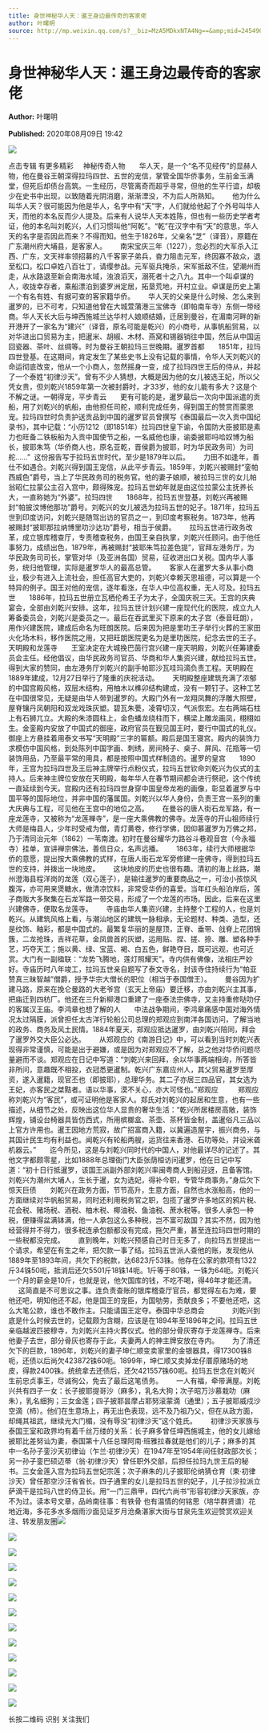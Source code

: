 ```yaml
---
title: 身世神秘华人天：暹王身边最传奇的客家佬
author: 叶曙明
source: http://mp.weixin.qq.com/s?__biz=MzA5MDkxNTA4Ng==&amp;mid=2454909837&amp;idx=1&amp;sn=55367214e38fb94b7dceb553418c846a&amp;chksm=87a23becb0d5b2fa215e8797d4aa3882ed8a8851e42791f565fa88ccdfd9481fdcfed44e977f&poc_token=HJ_Do2ejHyO-wNZGG8Q1S8FdPgy1YBBEob-nUEme
---
```


# 身世神秘华人天：暹王身边最传奇的客家佬

**Author:** 叶曙明

**Published:** 2020年08月09日 19:42

![](https://mmbiz.qpic.cn/mmbiz_gif/Ljib4So7yuWiatGiapD46vqo7m44T8eaq8ibBdQ4X4vb5IjbXPz1oqBTMviaFP6jIJyQee86FMQ2piadtP4aLUjhJk5g/640?wx_fmt=gif)

点击专辑 有更多精彩     神秘传奇人物       华人天，是一个“名不见经传”的显赫人物，他在曼谷王朝深得拉玛四世、五世的宠信，掌管全国华侨事务，生前金玉满堂，但死后却债台高筑。一生经历，尽管离奇而超乎寻常，但他的生平行谊，却极少在史书中出现，以致随着光阴消磨，渐渐湮没，不为后人所熟知。       他为什么叫华人天？很可能因为他是华人，名字中有“天”字，人们就给他起了个外号叫华人天，而他的本名反而少人提及。后来有人说华人天本姓陈，但也有一些历史学者考证，他的本名叫刘乾兴，人们习惯叫他“阿乾”。“乾”在汉字中有“天”的意思，华人天的名字是否因此而来？不得而知。他生于1826年，父亲名“芝”（译音），原籍在广东潮州府大埔县，是客家人。       南宋宝庆三年（1227），忽必烈的大军杀入江西、广东，文天祥率领招募的八千客家子弟兵，奋力阻击元军，终因寡不敌众，退至松口。松口卓姓八百壮丁，请缨参战。元军驱兵掩杀，宋军抵敌不住，望潮州而走，从水路退至新会南海水域，浊浪滔天，溺死者十之八九。其中一个叫卓谋的人，收拢幸存者，乘船漂泊到婆罗洲定居，拓垦荒地，开村立业。卓谋是历史上第一个有名有姓、有据可查的客家籍华侨。       华人天的父亲是什么时候、怎么来到暹罗的，已不可考，只知道他曾在大城萱蒲港三宝佛寺（即帕南车寺）东侧一带经商。华人天长大后与坤西施城兰达华村人娘顺结婚，迁居到曼谷，在湄南河畔的新开港开了一家名为“建兴”（译音，原名可能是乾兴）的小商号，从事帆船贸易，以对华进出口贸易为主，把暹米、胡椒、木材、燕窝和锡器销往中国，然后从中国运回瓷器、茶叶、丝绸等。时为曼谷王朝拉玛三世晚期。暹罗首都       1851年，拉玛四世登基。在这期间，肯定发生了某些史书上没有记载的事情，令华人天刘乾兴的命运彻底改变，他从一个小商人，忽然摇身一变，成了拉玛四世王后的侍从，并起了一个泰姓“初律沙天”。曾有不少人猜想，大概是因为他的女儿被选王妃，所以父凭女贵，但刘乾兴1859年第一次被封爵时，才33岁，他的女儿能有多大？这是个不解之谜。一朝得宠，平步青云       更有可能的是，暹罗最后一次向中国派遣的贡船，用了刘乾兴的帆船，由他担任司舵，顺利完成任务，得到国王的赞赏而蒙恩宠。拉玛四世时负责护送贡品到中国的暹罗官员曾撰写《泰国最后一次入贡中国纪录书》，其中记载：“小历1212（即1851年）拉玛四世皇下谕，令国防大臣披耶是素力也旺备二铁板船为入贡中国使节之船，一名威他也康，谕委披耶吗哈奴博为船长，披耶朱笃（华侨商人也，原名亚乾，晋侯爵为披耶，时为华民政务司）为司舵……”  这份报告写于拉玛五世时代，至少是1879年以后。       力田不如逢年，善仕不如遇合。刘乾兴得到国王宠信，从此平步青云。1859年，刘乾兴被赐封“銮帕西威色”爵号，当上了华民政务司的税务官。他的妻子娘顺，被拉玛三世的女儿帕翁昭仁拉蒙公主召入宫中，颇得殊宠。拉玛五世幼年就是由这位拉蒙公主抚养长大，一直称她为“外婆”。拉玛四世       1868年，拉玛五世登基，刘乾兴再被赐封“帕披汶博他那功”爵号。刘乾兴的女儿被选为拉玛五世的妃子。1871年，拉玛五世到印度访问，刘乾兴是随驾出访的官员之一，到印度考察税务。1873年，他再被赐封“披耶那拉纳博里叻沙达功”爵号，相当于侯爵。       拉玛五世进行政务改革，成立银库稽查厅，专责稽查税务，由国王亲自执掌，刘乾兴任顾问。由于他任事努力，成绩出色，1879年，再被赐封“披耶朱笃拉差色提”，官拜左港务厅，为华民政务司司长，掌管对华（及亚洲各国）贸易，征收进出口关税。国内华人事务，统归他管理，实际是暹罗华人的最高总管。       客家人在暹罗大多从事小商业，极少有进入上流社会，担任高官大吏的，刘乾兴幸赖天恩祖德，可以算是一个特异的例子。国王对他的宠信，逐年看涨，在华人中位高权重，无人可及。拉玛五世       1886年，拉玛五世册立瓦栖伦希王子为太子，全国庆祝三天。王宫的庆典宴会，全部由刘乾兴安排。这年，拉玛五世计划兴建一座现代化的医院，成立九人筹备委员会，刘乾兴是委员之一。最后在吞武里买下原来的太子宫（泰音旺朗），用作兴建医院，建成后命名为旺朗医院。后来因为把是里叻王子举行火葬的王家田火化场木料，移作医院之用，又把旺朗医院更名为是里叻医院，纪念去世的王子。天明殿和龙莲寺       王室决定在大城挽巴茵行宫兴建一座天明殿，刘乾兴任筹建委员会主任。经他倡议，由华民政务司官员、华商和华人集资兴建，献给拉玛五世。得到大家的赞同，由左港务厅刘乾兴的副手帕耶沙瓦哇玛滴负责工程。天明殿在1889年建成，12月27日举行了隆重的庆祝活动。       天明殿整座建筑充满了浓郁的中国宫殿风格，双层木结构，用柚木以榫卯结构建成，没有一颗钉子。这种工艺在中国很常见，无疑是由华人带到暹罗的。大殿门外有一龙翔凤舞的浮雕大照壁，屋脊镶丹凤朝阳和双龙戏珠灰塑。碧瓦朱甍，凌霄切汉，气派恢宏。左右两端石柱上有石狮兀立。大殿的朱漆圆柱上，金色蟠龙绕柱而下，横梁上雕龙画凤，栩栩如生。金銮殿内安放了中国式的御座，政府官员在觐见国王时，要行中国式的礼仪。御座上方悬挂着用泰文书写“天明殿”三字的匾额。殿后是国王寝宫。殿内的装饰力求模仿中国风格，到处陈列中国字画、刺绣，房间椅子、桌子、屏风、花瓶等一切装饰用品，乃至最平常的用具，都是按照中国式样制造的。暹罗的皇宫       1890年，王宫为拉玛四世及王后神主牌举行点粉仪式，拉玛五世钦命刘乾兴为仪式的主持人。后来神主牌位安放在天明殿，每年华人在春节期间都会进行祭祀，这个传统一直延续到今天。宫殿内还有拉玛四世身穿中国皇帝龙袍的画像，彰显着暹罗与中国平等的国际地位，并非中国的藩属国。刘乾兴以华人身份，负责王宫一系列的重大庆典与工程，可见他在王宫中的地位之高。       在曼谷的唐人街石龙军路，有一座龙莲寺，又被称为“龙莲禅寺”，是一座大乘佛教的佛寺。龙莲寺的开山祖师续行大师是梅县人，少年时受戒为僧，青灯黄卷，修行学佛，因仰慕暹罗为万佛之邦，乃于清同治元年（1862）一苇南渡。初时在曼谷耀华力路谷斗巷观音宫（今永福寺）挂单，宣讲禅宗佛法，善信日众，名声远播。       1863年，续行大师根据华侨的意愿，提出按大乘佛教的式样，在唐人街石龙军旁修建一座佛寺，得到拉玛五世的支持，并拨出一块地皮。       这块地皮的历史也很有趣。清初的海上丝路，潮州澄海县程洋岗的龙莲（双心莲子），是输往暹罗的重要商品之一，可治小孩惊风腹泻，亦可用来煲糖水，做清凉饮料，非常受华侨的喜爱。当年红头船泊岸后，莲子商贩大多聚集在石龙军路一带交易，形成了一个龙莲的市场。因此，后来在这里兴建佛寺，便取名龙莲寺。       寺庙由华人集资兴建，主持整个工程的人，也是刘乾兴。从建筑风格上看，与潮汕地区的建筑一脉相承，无论题材、种类、造型，还是纹饰、釉彩，都是中国式的。最繁复华丽的是屋顶，正脊、垂带、戗脊上花团锦簇，二龙抢珠，吉祥花草，金凤兽首的灰塑，运用贴、捏、搓、捺、雕、塑各种手艺，巧夺天工；施以黄、绿、宝蓝、褐、白五色，鲜艳夺目，既可远观，也可近赏。大门有一副楹联：“龙势飞腾地，莲灯照耀天”。寺内供有佛像，法相庄严妙好。寺庙历时八年竣工，拉玛五世亲自题写了泰文寺名，封该寺住持续行为“帕亚赞真三昧智越”僧爵，授予华宗大僧长的职位（相当于泰国僧王）。       曼谷因为扩建马路，原来在挽仑曼路的大老爷宫（玄天上帝庙）要迁移，亦由刘乾兴主其事，把庙迁到四枋厂。他还在三升新柳港口重建了一座泰法宗佛寺，又主持重修哒叻仔的客属汉王庙。李鸿章也想了解的人       中法战争期间，李鸿章痛感中国对海外情况太过隔膜，派曾担任太古洋行轮船公司总理的郑观应到南洋各国访问，了解当地的政务、商务及风土民情。1884年夏天，郑观应抵达暹罗，由刘乾兴陪同，拜会了暹罗外交大臣公必达。       从郑观应的《南游日记》中，可以看到当时刘乾兴表现得非常谨慎，可能是出于避嫌，或是因为对郑观应不了解，总之他对华侨问题尽量避而不谈。郑观应在日记中写道：“刘乾兴来回拜，余以华事两端相询，所答皆非所问，意趣既不相投，衣冠悉更暹制。乾兴广东嘉应州人，其父贸易暹罗至厚资，遂入暹籍，现官丕也（即披耶），总理华务。其二子亦居三四品官，其女选为王妃，亦客民之桀黠者。语以华事，漠不关心，亦大可怪也。”郑观应          郑观应称刘乾兴为“客民”，或可证明他是客家人。郑氏对刘乾兴的起居和生意，也有一些描述，从细节之处，反映出这位华人显贵的奢华生活：“乾兴所居楼房高敞，装饰辉煌，铺设台椅器具皆仿西式，所用槟榔盒、茶壶、茶杯皆金制，盖暹俗凡三品以上官方许用也。暹王因地方荒寂，故广招富商入籍，以冀遍造屋宇，振兴商务，与其国计民生均有利益也。闻乾兴有轮船两艘，运货往来香港、石叻等处，并设米砻机器云。”       迄今所见，这是与刘乾兴同时代的中国人，对他最详尽的记述了。其他文字都颇零星，比如1888年总理衙门大臣张荫桓访问暹罗，他在日记中写道：“初十日行抵暹罗，该国王派副外部刘乾兴率闽粤商人到船迎迓，且备客馆。刘乾兴为潮州大埔人，生长于暹，女为选妃，得补今职，专管华商事务。”身后欠下惊天巨债       刘乾兴在政务方面，节节高升，生意方面，自然也水涨船高，他的一方面继续对华帆船贸易，同时还利用税务官之职，包揽了暹罗许多地区的鸦片税、花会税、赌场税、酒税、柚木税、椰油税、鱼油税、蔗水税等。很多人承包一种税，便赚得盆满钵满，他一人承包这么多种税，岂不富可敌国？其实不然，因为他经营得并不得力，很多税连承包额都没有完成，拖欠严重，甚至连拉玛四世时期的一些税都没完成。       直到晚年，刘乾兴预感自己时日无多了，向拉玛五世提出一个请求，希望在有生之年，把欠款一事了结。拉玛五世派人查他的账，发现他从1889年至1893年间，共欠下的税款，达6823斤53铢。他存在公家的款项有1322斤34铢50呃，抵消后还欠5501斤18铢14呃。1斤等于80铢，一铢为64呃。刘乾兴一个月的薪金是10斤，也就是说，他欠国库的钱，不吃不喝，得46年才能还清。       这简直是不可思议之事。连负责查账的银库稽查厅官员，都觉得左右为难，要他还吧，明知他还不起，他是国王的宠臣，为国劬劳，贡献良多；不要他还吧，这么大笔公款，谁也不敢作主。只能请国王定夺。泰国中华总商会              刘乾兴到底是什么时候去世的，记载颇为含糊，应该是在1894年至1896年之间。拉玛五世亲临越波匹披穆寺，为刘乾兴主持火葬仪式。他的部分骨灰寄存于龙莲禅寺。后来他妻子去世，部分骨灰也寄存于此，夫妻两人的神主牌安放在寺内。       为了清还欠下的巨款，1896年，刘乾兴的妻子坤仁顺变卖家里的金银器具，得17300铢8呃，还债以后尚欠423872铢60呃。1899年，坤仁顺又卖掉龙仔厝原赌场的地皮，得款2400铢。统统拿去还债后，还欠421557铢60呃。拉玛五世念在刘乾兴生前忠贞事王，尽诚徇公，免去了最后这笔债务。       一人有福，牵带满屋。刘乾兴共有四子一女：长子披耶提哥沙（麻多），乳名大狗；次子昭万沙慕栽叻（麻朱），乳名细狗；三女金莲；四子披耶昙摩占耶努滚蒙滴（通里）；五子披耶威戍沙空滴（杮）。他们在生意场上，再无出色表现，远不及乃祖乃父，但在从政方面，却绳其祖武，继续光大门楣，没有辱没“初律沙天”这个姓氏。       初律沙天家族与泰国王室和政界均有着千丝万缕的关系：长子麻多曾任坤西施城主，他的女儿嫁给披耶比差努讪为妻，泰国第十八任总理阿南·班雅拉春就是他们的儿子；麻多的其中一名孙子銮沙天初律讪（乍兰·初律沙天）在1947年至1954年间任财政部次长；另一孙子銮巴硕迈蒂（翁·初律沙天）曾任职外交部，后担任拉玛九世王后的秘书。三女金莲入宫为拉玛五世妃宗莲；次子麻朱的儿子披耶伦纳猜仓育（束·初律沙天）曾任那空沙汪省省长。四子通里的女儿是拉玛五世的妃子，儿子拉沙拉派立萨滴干是拉玛八世的侍卫长。用“一门三鼎甲，四代六尚书”形容初律沙天家族，亦不为过。读本号文章，品岭南往事：有铁骨 也有温情的何铭思（培华群贤谱）花地近海，多花多水多烟雨沙面见证岁月沧桑湛家大街与甘泉先生欢迎赞赏欢迎关注、转发朋友圈![](https://mmbiz.qpic.cn/mmbiz_jpg/PJWG74pLsMayvR1AyLpp1OwsWXJhmAMu6hEnyJ4hyVxh2jeFxNGwngJfdXCj1cuXFPwvvJjPH1NhDydQF15CRA/640?wx_fmt=jpeg)

![](https://mmbiz.qpic.cn/mmbiz_jpg/PJWG74pLsMZBQ9fvQxq5TtCxVKZgsn0QpzeLcppfUbLSBHXVZktvPeG0OGgd3FBrM80flneabI2PH0XJZlRrWg/640)

![](https://mmbiz.qpic.cn/mmbiz_jpg/PJWG74pLsMZBQ9fvQxq5TtCxVKZgsn0QibgYQ2y266eAoQvgAYibmnqY73YrH0ZnMnFyXyEPic7dxegotwojsJM5w/640)

![](https://mmbiz.qpic.cn/mmbiz_jpg/PJWG74pLsMZBQ9fvQxq5TtCxVKZgsn0QJUM8XVb2PfUsZSYkOhicMhheiaxLTgvxYIZR5ic0ayDceZ191tOicaa53w/640)

![](https://mmbiz.qpic.cn/mmbiz_png/Ljib4So7yuWiaJULibTHr3C8ibMFuqSUINCCenWDpTtapZ54wmdIeeYDwLSTCnSWxcYJKmS2xJwMZRazWZvACWEBLg/640?wx_fmt=png)

![](https://mmbiz.qpic.cn/mmbiz_jpg/PJWG74pLsMZBQ9fvQxq5TtCxVKZgsn0QBEVNVar2icUVJeDIqDMGl2DRqT9XGHwLbAZbTdsicibBJ0kXhupicZHhyg/640)

![](https://mmbiz.qpic.cn/mmbiz_png/Ljib4So7yuWiaJULibTHr3C8ibMFuqSUINCCs3WPMX64Yv6Kpt1YglV7ONqH6G1D6sPB9Gvd1vvL00EHctKqkNIUAA/640?wx_fmt=png)

![](https://mmbiz.qpic.cn/mmbiz_jpg/PJWG74pLsMZBQ9fvQxq5TtCxVKZgsn0Q0aJI8wvXMkAV1LMdPpaxZEG0xAG6zYUa5YehlIKx1ibXSIn4ice5rfsg/640)

![](https://mmbiz.qpic.cn/mmbiz_jpg/PJWG74pLsMZBQ9fvQxq5TtCxVKZgsn0QFvBpk9YoZPV0ia0Svbx0VNlU5FiakDubUCebr2RYdUWr5jjSXm1jy9RQ/640)

![](https://mmbiz.qpic.cn/mmbiz_gif/PJWG74pLsMayvR1AyLpp1OwsWXJhmAMusfs1pQabdPdhBk4997RJ6orCd8NJIkE6QtgAQLO9aEydzZrVqqk7ew/640?wx_fmt=gif)

![](https://mmbiz.qpic.cn/mmbiz_jpg/PJWG74pLsMZW3Aw2JDzTfsKiankEa5vzfYXvfGciaBdWgpvITsLiaXWe997V7gXqibMVQBgGniamyKjZC5HHQTgCicgQ/640?wx_fmt=jpeg)



![](https://mmbiz.qpic.cn/mmbiz_gif/fgnkxfGnnkS1Lbic0T0Bgibp0J1vhQJ7rCaUWCiccY1he4tZib7iaUCqhy7pzH0y3u4FVQN7whcwrajK9jicg3BgjF1Q/640?wx_fmt=gif)

![](https://mmbiz.qpic.cn/mmbiz_jpg/PJWG74pLsMaozLudXOzRblBbJLge0Cicrs08tBnq19cGoN0iacXkFnwOiaiaricDicxGzQZsSSZJMHYB9G7FUAlqCzvw/640)

长按二维码 识别 关注我们

